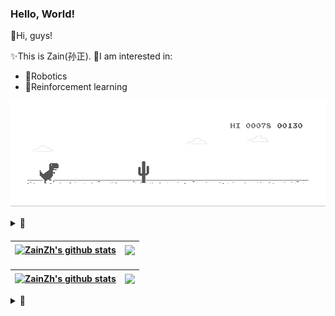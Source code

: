 ### Hello, World!
👋Hi, guys! 

✨This is Zain(孙正).
🤔I am interested in:
- 🤖️Robotics 
- 🧠Reinforcement learning


![Dino](https://raw.githubusercontent.com/praveenscience/praveenscience/master/dino.gif)

<details>
<summary>🌱</summary>
<pre><code>

<!--START_SECTION:waka-->
**I'm an Early 🐤** 

```text
🌞 Morning    46 commits     ██░░░░░░░░░░░░░░░░░░░░░░░   9.56% 
🌆 Daytime    257 commits    █████████████░░░░░░░░░░░░   53.43% 
🌃 Evening    169 commits    ████████░░░░░░░░░░░░░░░░░   35.14% 
🌙 Night      9 commits      ░░░░░░░░░░░░░░░░░░░░░░░░░   1.87%

```
📅 **I'm Most Productive on Thursday** 

```text
Monday       79 commits     ████░░░░░░░░░░░░░░░░░░░░░   16.42% 
Tuesday      57 commits     ███░░░░░░░░░░░░░░░░░░░░░░   11.85% 
Wednesday    102 commits    █████░░░░░░░░░░░░░░░░░░░░   21.21% 
Thursday     128 commits    ██████░░░░░░░░░░░░░░░░░░░   26.61% 
Friday       80 commits     ████░░░░░░░░░░░░░░░░░░░░░   16.63% 
Saturday     22 commits     █░░░░░░░░░░░░░░░░░░░░░░░░   4.57% 
Sunday       13 commits     ░░░░░░░░░░░░░░░░░░░░░░░░░   2.7%

```


📊 **This Week I Spent My Time On** 

```text
⌚︎ Time Zone: Asia/Shanghai

💬 Programming Languages: 
Python                   17 hrs 12 mins      ██████████████████████░░░   88.51% 
YAML                     46 mins             █░░░░░░░░░░░░░░░░░░░░░░░░   3.95% 
JSON                     43 mins             █░░░░░░░░░░░░░░░░░░░░░░░░   3.77% 
Text                     18 mins             ░░░░░░░░░░░░░░░░░░░░░░░░░   1.58% 
Cython                   7 mins              ░░░░░░░░░░░░░░░░░░░░░░░░░   0.67%

🔥 Editors: 
PyCharm                  18 hrs 28 mins      ███████████████████████░░   95.07% 
VS Code                  43 mins             █░░░░░░░░░░░░░░░░░░░░░░░░   3.74% 
CLion                    13 mins             ░░░░░░░░░░░░░░░░░░░░░░░░░   1.19%

💻 Operating System: 
Linux                    19 hrs 26 mins      █████████████████████████   100.0%

```

**I Mostly Code in Python** 

```text
Python                   11 repos            ██████████████░░░░░░░░░░░   57.89% 
C++                      6 repos             ████████░░░░░░░░░░░░░░░░░   31.58% 
Jupyter Notebook         1 repo              █░░░░░░░░░░░░░░░░░░░░░░░░   5.26% 
C                        1 repo              █░░░░░░░░░░░░░░░░░░░░░░░░   5.26%

```



 Last Updated on 08/12/2022 01:28:07 UTC
<!--END_SECTION:waka-->
</code></pre>
</details>



#### 
| <a href="https://github.com/ZainZh/github-readme-stats"><img align="center" src="https://github-readme-stats-an0fxpx8x-zainzh.vercel.app/api/top-langs/?username=ZainZh&layout=compact&show_icons=true&include_all_commits=true&theme=buefy&hide_border=true" alt="ZainZh's github stats" /></a> | <a href="https://github.com/ZainZh/github-readme-stats"><img align="center" src="https://github-readme-stats-an0fxpx8x-zainzh.vercel.app/api/wakatime?username=ZainZh&layout=compact&theme=buefy&hide_border=true&langs_count=8" /></a> |
| ------------- | ------------- |

#### 
| <a href="https://github.com/ZainZh/github-readme-stats"><img align="center" src="https://github-readme-stats-an0fxpx8x-zainzh.vercel.app/api?username=ZainZh&show_icons=true&include_all_commits=true&theme=buefy&hide_border=true" alt="ZainZh's github stats" /></a> | <a href="https://github.com/ZainZh/github-readme-stats"><img align="center" src="https://github-readme-streak-stats.herokuapp.com/?user=ZainZh&layout=compact&theme=buefy&hide_border=true" /></a> |
| --- | --- |


<details>
<summary>💬</summary>
<pre><code>

Most Used Languages: The language that I used most in all projects.
Wakatime Stats: My working time stats in the past fourteen days.
Github stats: My growth process.
</code></pre>
</details>

<!--
**ZainZh/ZainZh** is a ✨ _special_ ✨ repository because its `README.md` (this file) appears on your GitHub profile.

Here are some ideas to get you started:

- 🔭 I’m currently working on ...
- 🌱 I’m currently learning ...
- 👯 I’m looking to collaborate on ...
- 🤔 I’m looking for help with ...
- 💬 Ask me about ...
- 📫 How to reach me: ...
- 😄 Pronouns: ...
- ⚡ Fun fact: ...
-->
